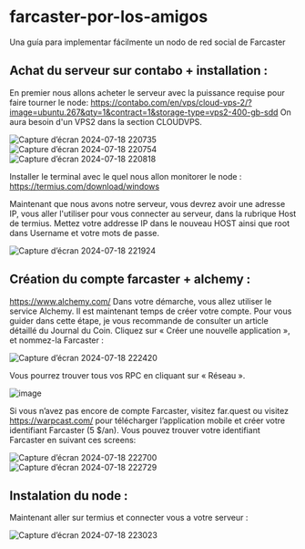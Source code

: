 # farcaster-por-los-amigos
Una guía para implementar fácilmente un nodo de red social de Farcaster

## Achat du serveur sur contabo + installation :

En premier nous allons acheter le serveur avec la puissance requise pour faire tourner le node: https://contabo.com/en/vps/cloud-vps-2/?image=ubuntu.267&qty=1&contract=1&storage-type=vps2-400-gb-sdd
On aura besoin d'un VPS2 dans la section CLOUDVPS.


![Capture d’écran 2024-07-18 220735](https://github.com/user-attachments/assets/4811a4b4-4f3e-4a2f-9554-ffcc121fd23d)
![Capture d’écran 2024-07-18 220754](https://github.com/user-attachments/assets/e05d0a6a-cc55-46af-9ba4-5989224f317b)
![Capture d’écran 2024-07-18 220818](https://github.com/user-attachments/assets/5a73ddc5-2430-4550-8368-ec3a187f615d)

Installer le terminal avec le quel nous allon monitorer le node : https://termius.com/download/windows

Maintenant que nous avons notre serveur, vous devrez avoir une adresse IP, vous aller l'utiliser pour vous connecter au serveur, dans la rubrique Host de termius.
Mettez votre addresse IP dans le nouveau HOST ainsi que root dans Username et votre mots de passe.

![Capture d’écran 2024-07-18 221924](https://github.com/user-attachments/assets/d6f8d339-d9f7-4a9d-a8d8-324f9aa96be9)

## Création du compte farcaster + alchemy :

https://www.alchemy.com/
Dans votre démarche, vous allez utiliser le service Alchemy. Il est maintenant temps de créer votre compte. Pour vous guider dans cette étape, je vous recommande de consulter un article détaillé du Journal du Coin.
Cliquez sur « Créer une nouvelle application », et nommez-la Farcaster :

![Capture d’écran 2024-07-18 222420](https://github.com/user-attachments/assets/a2a905dc-135d-4814-aa7a-1b39f8755922)

Vous pourrez trouver tous vos RPC en cliquant sur « Réseau ».

![image](https://github.com/user-attachments/assets/9c2d9e88-534b-4520-97c2-7693e9bb464c)

Si vous n’avez pas encore de compte Farcaster, visitez far.quest ou visitez https://warpcast.com/ pour télécharger l’application mobile et créer votre identifiant Farcaster (5 $/an).
Vous pouvez trouver votre identifiant Farcaster en suivant ces screens:

![Capture d’écran 2024-07-18 222700](https://github.com/user-attachments/assets/1258d620-b819-4a1b-a4ec-17e86ebd566e)
![Capture d’écran 2024-07-18 222729](https://github.com/user-attachments/assets/5db038fc-d61f-41be-9591-f5916c7d5d47)

## Instalation du node :

Maintenant aller sur termius et connecter vous a votre serveur :

![Capture d’écran 2024-07-18 223023](https://github.com/user-attachments/assets/5c5c19f2-5d37-434d-b8fd-27742acb9b27)


